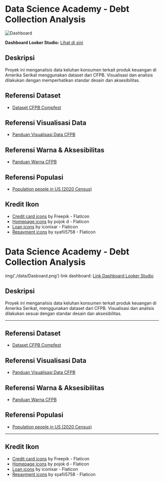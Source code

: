 # Data Science Academy - Debt Collection Analysis

![Dashboard](./data/Dashboard.png)

**Dashboard Looker Studio:** [Lihat di sini](https://lookerstudio.google.com/s/gHHsQsfOGmg)

## Deskripsi
Proyek ini menganalisis data keluhan konsumen terkait produk keuangan di Amerika Serikat menggunakan dataset dari CFPB. Visualisasi dan analisis dilakukan dengan memperhatikan standar desain dan aksesibilitas.



## Referensi Dataset
- [Dataset CFPB Compfest](https://www.kaggle.com/datasets/deltakrist/final-project-data-science-academy-compfest-17)

## Referensi Visualisasi Data
- [Panduan Visualisasi Data CFPB](https://cfpb.github.io/design-system/guidelines/data-visualization-guidelines#guidelines)

## Referensi Warna & Aksesibilitas
- [Panduan Warna CFPB](https://cfpb.github.io/design-system/foundation/color#accessibility)

## Referensi Populasi
- [Population people in US (2020 Census)](https://data.census.gov/table/DECENNIALCD1182020.P1?t=Populations+and+People&g=010XX00US$0400000&y=2020)

## Kredit Ikon
- [Credit card icons](https://www.flaticon.com/free-icons/credit-card) by Freepik - Flaticon
- [Homepage icons](https://www.flaticon.com/free-icons/homepage) by pojok d - Flaticon
- [Loan icons](https://www.flaticon.com/free-icons/loan) by iconixar - Flaticon
- [Repayment icons](https://www.flaticon.com/free-icons/repayment) by syafii5758 - Flaticon
# Data Science Academy - Debt Collection Analysis

img('./data/Dasboard.png')
link dashboard: [Link Dashboard Looker Studio](https://lookerstudio.google.com/s/gHHsQsfOGmg)
## Deskripsi
Proyek ini menganalisis data keluhan konsumen terkait produk keuangan di Amerika Serikat, menggunakan dataset dari CFPB. Visualisasi dan analisis dilakukan sesuai dengan standar desain dan aksesibilitas.

---

## Referensi Dataset
- [Dataset CFPB Compfest](https://www.kaggle.com/datasets/deltakrist/final-project-data-science-academy-compfest-17)

## Referensi Visualisasi Data
- [Panduan Visualisasi Data CFPB](https://cfpb.github.io/design-system/guidelines/data-visualization-guidelines#guidelines)

## Referensi Warna & Aksesibilitas
- [Panduan Warna CFPB](https://cfpb.github.io/design-system/foundation/color#accessibility)

## Referensi Populasi
- [Population people in US (2020 Census)](https://data.census.gov/table/DECENNIALCD1182020.P1?t=Populations+and+People&g=010XX00US$0400000&y=2020)

---

## Kredit Ikon
- [Credit card icons](https://www.flaticon.com/free-icons/credit-card) by Freepik - Flaticon
- [Homepage icons](https://www.flaticon.com/free-icons/homepage) by pojok d - Flaticon
- [Loan icons](https://www.flaticon.com/free-icons/loan) by iconixar - Flaticon
- [Repayment icons](https://www.flaticon.com/free-icons/repayment) by syafii5758 - Flaticon
